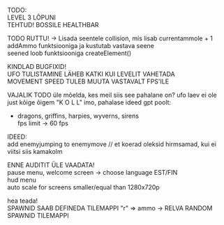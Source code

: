TODO:                        
LEVEL 3 LÕPUNI                                
TEHTUD! BOSSILE HEALTHBAR               

TODO RUTTU!
-> Lisada seentele collision, mis lisab currentammole + 1 addAmmo funktsiooniga ja kustutab vastava seene                       
seened loob funktsiooniga createElement()                       

KINDLAD BUGFIXID!               
UFO TULISTAMINE LÄHEB KATKI KUI LEVELIT VAHETADA                
MOVEMENT SPEED TULEB MUUTA VASTAVALT FPS'ILE                    

VAJALIK TODO
üle mõelda, kes meil siis see pahalane on? ufo laev ei ole just kõige õigem "K O L L" imo, pahalase ideed gpt poolt:         
- dragons, griffins, harpies, wyverns, sirens           
fps limit -> 60 fps                     

IDEED:           
add enemyjumping to enemymove // et koerad oleksid hirmsamad, kui ei viitsi siis kamakolm           
        

ENNE AUDITIT ÜLE VAADATA!               
pause menu, welcome screen -> choose language EST/FIN                           
hud menu                     
auto scale for screens smaller/equal than 1280x720p                     

hea teada!      
SPAWNID SAAB DEFINEDA TILEMAPPI "r" => ammo -> RELVA RANDOM SPAWNID TILEMAPPI                   